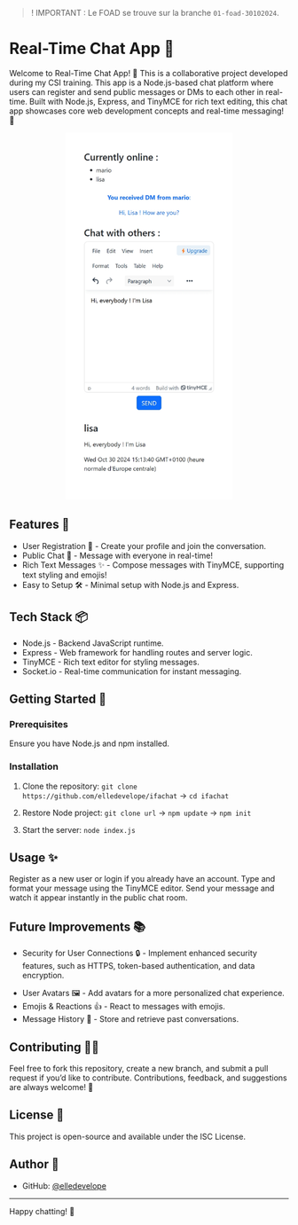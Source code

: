 > ! IMPORTANT : Le FOAD se trouve sur la branche `01-foad-30102024`.

# Real-Time Chat App 💬
Welcome to Real-Time Chat App! 🎉 This is a collaborative project developed during my CSI training. This app is a Node.js-based chat platform where users can register and send public messages or DMs to each other in real-time. Built with Node.js, Express, and TinyMCE for rich text editing, this chat app showcases core web development concepts and real-time messaging! 🚀

<p align="center">
<img src="./image-chat.jpeg" alt="Image chat" width="300" > 
</p>

## Features 🌟
- User Registration 🔑 - Create your profile and join the conversation.
- Public Chat 💬 - Message with everyone in real-time!
- Rich Text Messages ✨ - Compose messages with TinyMCE, supporting text styling and emojis!
- Easy to Setup 🛠️ - Minimal setup with Node.js and Express.

## Tech Stack 📦
* Node.js - Backend JavaScript runtime.
* Express - Web framework for handling routes and server logic.
* TinyMCE - Rich text editor for styling messages.
* Socket.io - Real-time communication for instant messaging.


## Getting Started 🚀

### Prerequisites
Ensure you have Node.js and npm installed.

### Installation

1. Clone the repository:
`` git clone https://github.com/elledevelope/ifachat `` ->  ``cd ifachat`` 

2. Restore Node project:
`git clone url` -> `npm update` -> `npm init`

3. Start the server:
`node index.js`


## Usage ✨
Register as a new user or login if you already have an account.
Type and format your message using the TinyMCE editor.
Send your message and watch it appear instantly in the public chat room.

## Future Improvements 📚
* Security for User Connections 🔒 - Implement enhanced security features, such as HTTPS, token-based authentication, and data encryption.
<!--  * Private Messaging 🤫 - One-on-one messaging with users. -->
* User Avatars 🖼️ - Add avatars for a more personalized chat experience.
* Emojis & Reactions 👍 - React to messages with emojis.
* Message History 📜 - Store and retrieve past conversations.


## Contributing 👨‍💻
Feel free to fork this repository, create a new branch, and submit a pull request if you’d like to contribute. Contributions, feedback, and suggestions are always welcome! 🌟

## License 📜
This project is open-source and available under the ISC License.

## Author 👤

- GitHub: [@elledevelope](https://github.com/elledevelope)
__________________________

Happy chatting! 🎉

